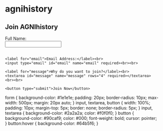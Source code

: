 # agnihistory
<section id="join">
  <h2>Join AGNIhistory</h2>
  <form action="https://formspree.io/f/YOUR_CODE_HERE" method="POST">
    <label for="name">Full Name:</label><br>
    <input type="text" id="name" name="name" required><br><br>

    <label for="email">Email Address:</label><br>
    <input type="email" id="email" name="email" required><br><br>

    <label for="message">Why do you want to join?</label><br>
    <textarea id="message" name="message" rows="4" required></textarea><br><br>

    <button type="submit">Join Now</button>
  </form>
</section>
   


form {
  background-color: #1e1e1e;
  padding: 20px;
  border-radius: 10px;
  max-width: 500px;
  margin: 20px auto;
}
input, textarea, button {
  width: 100%;
  padding: 10px;
  margin-top: 5px;
  border: none;
  border-radius: 5px;
}
input, textarea {
  background-color: #2a2a2a;
  color: #f0f0f0;
}
button {
  background-color: #90caf9;
  color: #000;
  font-weight: bold;
  cursor: pointer;
}
button:hover {
  background-color: #64b5f6;
}

